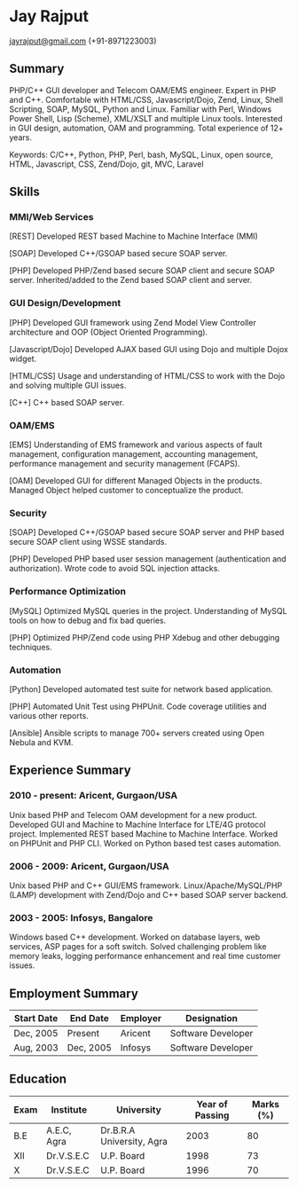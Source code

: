 # Jay Rajput

jayrajput@gmail.com (+91-8971223003)

## Summary

PHP/C++ GUI developer and Telecom OAM/EMS engineer.  Expert in PHP and C++.
Comfortable with HTML/CSS, Javascript/Dojo, Zend, Linux, Shell Scripting, SOAP,
MySQL, Python and Linux.  Familiar with Perl, Windows Power Shell, Lisp
(Scheme), XML/XSLT and multiple Linux tools.  Interested in GUI design,
automation, OAM and programming.  Total experience of 12+ years.

Keywords: C/C++, Python, PHP, Perl, bash, MySQL, Linux, open source, HTML,
Javascript, CSS, Zend/Dojo, git, MVC, Laravel

## Skills

### MMI/Web Services

[REST] Developed REST based Machine to Machine Interface (MMI)

[SOAP] Developed C++/GSOAP based secure SOAP server.

[PHP] Developed PHP/Zend based secure SOAP client and secure SOAP server.
Inherited/added to the Zend based SOAP client and server.
    
### GUI Design/Development

[PHP] Developed GUI framework using Zend Model View Controller architecture and
OOP (Object Oriented Programming).

[Javascript/Dojo] Developed AJAX based GUI using Dojo and multiple Dojox
widget.

[HTML/CSS] Usage and understanding of HTML/CSS to work with the Dojo and
solving multiple GUI issues.

[C++] C++ based SOAP server.

### OAM/EMS

[EMS] Understanding of EMS framework and various aspects of  fault management,
configuration management, accounting management, performance management and
security management (FCAPS).

[OAM] Developed GUI for different Managed Objects in the products.  Managed
Object helped customer to conceptualize the product.

### Security

[SOAP] Developed C++/GSOAP based secure SOAP server and PHP based secure SOAP
client using WSSE standards. 

[PHP] Developed PHP based user session management (authentication and
authorization).  Wrote code to avoid SQL injection attacks.

### Performance Optimization

[MySQL] Optimized MySQL queries in the project.  Understanding of MySQL tools
on how to debug and fix bad queries.

[PHP] Optimized PHP/Zend code using PHP Xdebug and other debugging techniques.

### Automation

[Python] Developed automated test suite for network based application.

[PHP] Automated Unit Test using PHPUnit. Code coverage utilities and various
other reports.

[Ansible] Ansible scripts to manage 700+ servers created using Open Nebula and
KVM.

## Experience Summary

### 2010 - present: Aricent, Gurgaon/USA

Unix based PHP and Telecom OAM development for a new product.  Developed GUI
and Machine to Machine Interface for LTE/4G protocol project.  Implemented REST
based Machine to Machine Interface. Worked on PHPUnit and PHP CLI. Worked on
Python based test cases automation. 

### 2006 - 2009: Aricent, Gurgaon/USA

Unix based PHP and C++ GUI/EMS framework.  Linux/Apache/MySQL/PHP (LAMP)
development with Zend/Dojo and C++ based SOAP server backend.

### 2003 - 2005: Infosys, Bangalore

Windows based C++ development.  Worked on database layers, web services, ASP
pages for a soft switch.  Solved challenging problem like memory leaks, logging
performance enhancement and real time customer issues.

## Employment Summary

| Start Date | End Date  | Employer | Designation        | 
|------------|-----------|----------|--------------------|
| Dec, 2005  | Present   | Aricent  | Software Developer | 
| Aug, 2003  | Dec, 2005 | Infosys  | Software Developer | 

## Education

|Exam | Institute   | University                | Year of Passing | Marks (%) |
|-----|-------------|---------------------------|-----------------|-----------|
|B.E  | A.E.C, Agra | Dr.B.R.A University, Agra | 2003            | 80        |
|XII  | Dr.V.S.E.C  | U.P. Board                | 1998            | 73        |
|X    | Dr.V.S.E.C  | U.P. Board                | 1996            | 70        |
